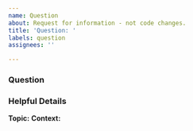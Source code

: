 ```yaml
---
name: Question
about: Request for information - not code changes.
title: 'Question: '
labels: question
assignees: ''

---
```


### Question


### Helpful Details
**Topic:** 
**Context:** 